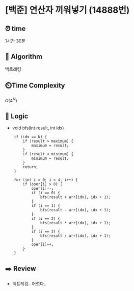 # [백준] 연산자 끼워넣기 (14888번)

## ⏰  **time**

1시간 30분

## :pushpin: **Algorithm**

백트레킹

## ⏲️**Time Complexity**

$O(4^N)$

## :round_pushpin: **Logic**

- void bfs(int result, int idx)
``` 
  	if (idx == N) {
  		if (result > maximum) {
  			maximum = result;
  		}
  		if (result < minimum) {
  			minimum = result;
  		}
  		return;
  	}
  
  	for (int i = 0; i < 4; i++) {
  		if (oper[i] > 0) {
  			oper[i]--;
  			if (i == 0) {
  				bfs(result + arr[idx], idx + 1);
  			}
  			if (i == 1) {
  				bfs(result - arr[idx], idx + 1);
  			}
  			if (i == 2) {
  				bfs(result * arr[idx], idx + 1);
  			}
  			if (i == 3) {
  				bfs(result / arr[idx], idx + 1);
  			}
  			oper[i]++;
  		}
  	}
```

## :black_nib: **Review**

- 백트레킹.. 어렵다..

